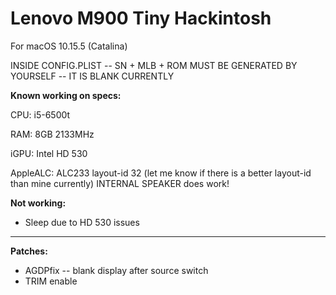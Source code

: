 # Lenovo M900 Tiny Hackintosh 

For macOS 10.15.5 (Catalina)

INSIDE CONFIG.PLIST -- SN + MLB + ROM MUST BE GENERATED BY YOURSELF -- IT IS BLANK CURRENTLY

<b>Known working on specs:</b>

CPU: i5-6500t

RAM: 8GB 2133MHz

iGPU: Intel HD 530

AppleALC: ALC233 layout-id 32 (let me know if there is a better layout-id than mine currently)
          INTERNAL SPEAKER does work!

<b>Not working:</b>
- Sleep due to HD 530 issues

---------------------------
<b>Patches:</b>
- AGDPfix -- blank display after source switch
- TRIM enable
